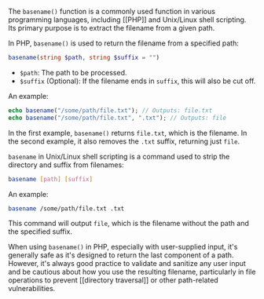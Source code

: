 The `basename()` function is a commonly used function in various programming languages, including [[PHP]] and Unix/Linux shell scripting. Its primary purpose is to extract the filename from a given path.

In PHP, `basename()` is used to return the filename from a specified path:

```php
basename(string $path, string $suffix = "")
```

- `$path`: The path to be processed.
- `$suffix` (Optional): If the filename ends in `suffix`, this will also be cut off.

An example:

```php
echo basename("/some/path/file.txt"); // Outputs: file.txt
echo basename("/some/path/file.txt", ".txt"); // Outputs: file
```

In the first example, `basename()` returns `file.txt`, which is the filename. In the second example, it also removes the `.txt` suffix, returning just `file`.

`basename` in Unix/Linux shell scripting is a command used to strip the directory and suffix from filenames:

```bash
basename [path] [suffix]
```

An example:

```bash
basename /some/path/file.txt .txt
```

This command will output `file`, which is the filename without the path and the specified suffix.

When using `basename()` in PHP, especially with user-supplied input, it's generally safe as it's designed to return the last component of a path. However, it's always good practice to validate and sanitize any user input and be cautious about how you use the resulting filename, particularly in file operations to prevent [[directory traversal]] or other path-related vulnerabilities.